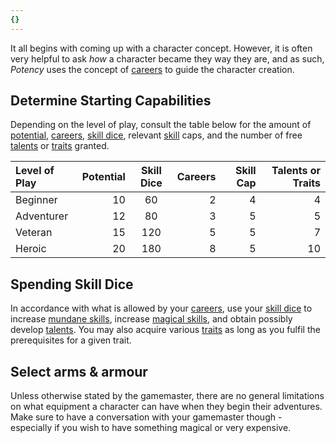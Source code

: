 ```yaml
---
{}
---
```

   
It all begins with coming up with a character concept. However, it is often very helpful to ask _how_ a character became they way they are, and as such, _Potency_ uses the concept of [careers](../Character%20Options/Careers.md) to guide the character creation.   
   
## Determine Starting Capabilities   
Depending on the level of play, consult the table below for the amount of [potential](../Rolling%20Dice/Potential.md), [careers](../Character%20Options/Careers.md), [skill dice](../Character%20Options/Skill%20Dice.md), relevant [skill](../Skills/Skills.md) caps, and the number of free [talents](../Character%20Options/Talents.md) or [traits](../Character%20Options/Traits.md) granted.   
   
| Level of Play | Potential | Skill Dice | Careers | Skill Cap | Talents or Traits |   
|:------------- | ---------:|:----------:| -------:| ---------:| -----------------:|   
| Beginner      |        10 |     60     |       2 |         4 |                 4 |   
| Adventurer    |        12 |     80     |       3 |         5 |                 5 |   
| Veteran       |        15 |    120     |       5 |         5 |                 7 |   
| Heroic        |        20 |    180     |       8 |         5 |                10 |   
   
## Spending Skill Dice   
In accordance with what is allowed by your [careers](../Character%20Options/Careers.md), use your [skill dice](../Character%20Options/Skill%20Dice.md) to increase [mundane skills](../Skills/Skills.md), increase [magical skills](../Magic/Aspects%20of%20Magic.md), and obtain possibly develop [talents](../Character%20Options/Talents.md). You may also acquire various [traits](../Character%20Options/Traits.md) as long as you fulfil the prerequisites for a given trait.   
   
## Select arms & armour   
Unless otherwise stated by the gamemaster, there are no general limitations on what equipment a character can have when they begin their adventures. Make sure to have a conversation with your gamemaster though - especially if you wish to have something magical or very expensive.